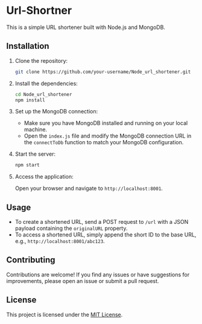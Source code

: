 # Url-Shortner

This is a simple URL shortener built with Node.js and MongoDB.

## Installation

1. Clone the repository:

    ```bash
    git clone https://github.com/your-username/Node_url_shortener.git
    ```

2. Install the dependencies:

    ```bash
    cd Node_url_shortener
    npm install
    ```

3. Set up the MongoDB connection:

    - Make sure you have MongoDB installed and running on your local machine.
    - Open the `index.js` file and modify the MongoDB connection URL in the `connectToDb` function to match your MongoDB configuration.

4. Start the server:

    ```bash
    npm start
    ```

5. Access the application:

    Open your browser and navigate to `http://localhost:8001`.

## Usage

- To create a shortened URL, send a POST request to `/url` with a JSON payload containing the `originalURL` property.
- To access a shortened URL, simply append the short ID to the base URL, e.g., `http://localhost:8001/abc123`.

## Contributing

Contributions are welcome! If you find any issues or have suggestions for improvements, please open an issue or submit a pull request.

## License

This project is licensed under the [MIT License](LICENSE).